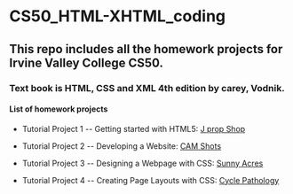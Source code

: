 # CS50_HTML-XHTML_coding

## This repo includes all the homework projects for Irvine Valley College CS50. 
### Text book is HTML, CSS and XML 4th edition by carey, Vodnik.

####  List of homework projects
* Tutorial Project 1 -- Getting started with HTML5:
[J prop Shop](https://zhoujin1983.github.io/CS50_HTML-XHTML_coding/t1-%20The%20J-Prop%20Shop/jprop.htm)

* Tutorial Project 2 -- Developing a Website:
[CAM Shots](https://zhoujin1983.github.io/CS50_HTML-XHTML_coding/t2-CAMshots/home.htm)

* Tutorial Project 3 -- Designing a Webpage with CSS:
[Sunny Acres](https://zhoujin1983.github.io/CS50_HTML-XHTML_coding/t3-Sunny%20Acres/home.htm)

* Tutorial Project 4 -- Creating Page Layouts with CSS:
[Cycle Pathology](https://zhoujin1983.github.io/CS50_HTML-XHTML_coding/t4-Cycle%Pathology/cycle.htm)
